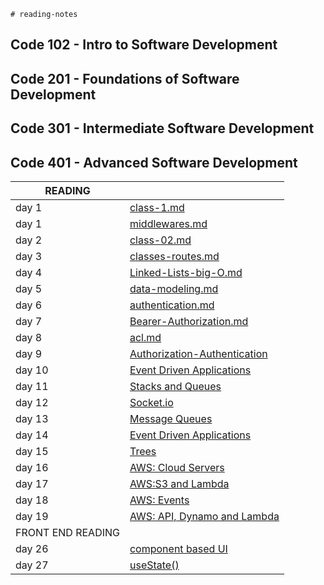     # reading-notes

## Code 102 - Intro to Software Development

## Code 201 - Foundations of Software Development
## Code 301 - Intermediate Software Development
## Code 401 - Advanced Software Development


|READING||
|----|------|
|day 1|[class-1.md](class-01.md)|
|day 1|[middlewares.md](middlewares.md)|
|day 2|[class-02.md](class-02.md)|
|day 3|[classes-routes.md](classes-routes.md)|
|day 4|[Linked-Lists-big-O.md](Linked-Lists-big-O.md)|
|day 5|[data-modeling.md](data-modeling.md)|
|day 6|[ authentication.md]( authentication.md)|
|day 7|[Bearer-Authorization.md](Bearer-Authorization.md)|
|day 8|[acl.md](acl.md)|
|day 9|[Authorization-Authentication](Authorization-Authentication)|
|day 10|[Event Driven Applications](./EDA.md)|
|day 11|[Stacks and Queues](/Stacks-and-Queues.md)|
|day 12|[Socket.io](/Socket.io.md)|
|day 13|[Message Queues](/Message-Queues.md)|
|day 14|[Event Driven Applications](/%20EDArcheticture.md)|
|day 15|[Trees](/Trees.md)|
|day 16|[AWS: Cloud Servers](/AWS-Cloud-Servers.md)|
|day 17|[AWS:S3 and Lambda](/S3-and-Lambda.md)|
|day 18|[AWS: Events](/AWS:Events.md)|
|day 19|[AWS: API, Dynamo and Lambda](/AWS:API.md)|
|FRONT END READING|
|day 26|[component based UI](/ComponentBasedUI.md)|
|day 27|[useState()](/useState.md)|

